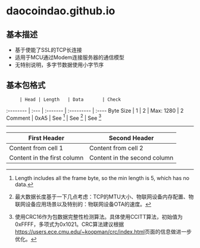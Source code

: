# daocoindao.github.io
## 基本描述
* 基于使能了SSL的TCP长连接
* 适用于MCU通过Modem连接服务器的通信模型
* 无特别说明，多字节数据使用小字节序

## 基本包格式

         | Head | Length   | Data       | Check
:-------- | :--- | :------- | :--------- | :----
Byte Size | 1    | 2        | Max: 1280  | 2
Comment   | 0xA5 | See [^1] | See [^2]   | See [^3]

---

[^1]: Length includes all the frame byte, so the min length is 5, which has no data.
[^2]: 最大数据长度基于一下几点考虑：TCP的MTU大小、物联网设备内存配置、物联网设备应用场景以及特别的：物联网设备OTA的速度。
[^3]: 使用CRC16作为包数据完整性检测算法。具体使用CCITT算法，初始值为0xFFFF，多项式为0x1021。CRC算法建议根据<https://users.ece.cmu.edu/~koopman/crc/index.html>页面的信息做进一步优化。



First Header | Second Header
------------ | -------------
Content from cell 1 | Content from cell 2
Content in the first column | Content in the second column

